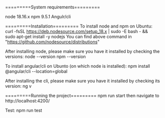 =========System requirements=========

node 18.16.x
npm 9.5.1
Angulr/cli


=========Installation=========
To install node and npm on Ubuntu:
curl -fsSL https://deb.nodesource.com/setup_18.x | sudo -E bash - &&\
sudo apt-get install -y nodejs 
You can find above command in "https://github.com/nodesource/distributions"

After installing node, please make sure you have it installed by checking the versions:
node --version
npm --version


To install angular/cli on Ubunto (on which node is installed):
npm install @angular/cli --location=global

After installing the cli, please make sure you have it installed by checking its version:
ng v


=========Running the project=========
npm run start
then navigate to http://localhost:4200/

Test:
npm run test
